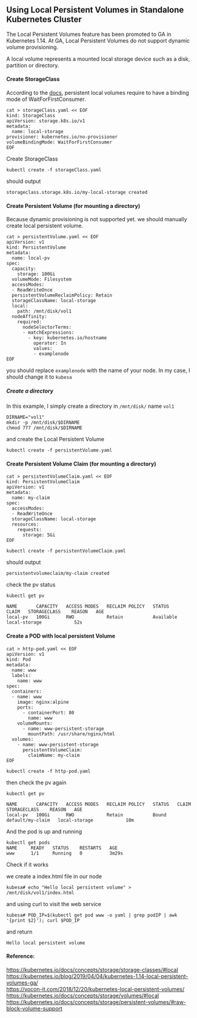 ## Using Local Persistent Volumes in Standalone Kubernetes Cluster

The Local Persistent Volumes feature has been promoted to GA in Kubernetes 1.14. At GA, Local Persistent Volumes do not support dynamic volume provisioning.

A local volume represents a mounted local storage device such as a disk, partition or directory.


#### Create StorageClass

According to the [docs](https://kubernetes.io/docs/concepts/storage/storage-classes/#local), persistent local volumes require to have a binding mode of WaitForFirstConsumer. 

```
cat > storageClass.yaml << EOF
kind: StorageClass
apiVersion: storage.k8s.io/v1
metadata:
  name: local-storage
provisioner: kubernetes.io/no-provisioner
volumeBindingMode: WaitForFirstConsumer
EOF
```
Create StorageClass

```
kubectl create -f storageClass.yaml
```
should output

```
storageclass.storage.k8s.io/my-local-storage created
```

#### Create Persistent Volume (for mounting a directory)

Because dynamic provisioning is not supported yet. we should manually create local persistent volume.


```
cat > persistentVolume.yaml << EOF
apiVersion: v1
kind: PersistentVolume
metadata:
  name: local-pv
spec:
  capacity:
    storage: 100Gi
  volumeMode: Filesystem
  accessModes:
  - ReadWriteOnce
  persistentVolumeReclaimPolicy: Retain
  storageClassName: local-storage
  local:
    path: /mnt/disk/vol1
  nodeAffinity:
    required:
      nodeSelectorTerms:
      - matchExpressions:
        - key: kubernetes.io/hostname
          operator: In
          values:
          - examplenode
EOF
```

you should replace `examplenode` with the name of your node. In my case, I should change it to `kubesa`

##### Create a directory

In this example, I simply create a directory in `/mnt/disk/` name `vol1`

```
DIRNAME="vol1"
mkdir -p /mnt/disk/$DIRNAME 
chmod 777 /mnt/disk/$DIRNAME
```

and create the Local Persistent Volume

```
kubectl create -f persistentVolume.yaml
```

#### Create Persistent Volume Claim (for mounting a directory)

```
cat > persistentVolumeClaim.yaml << EOF
kind: PersistentVolumeClaim
apiVersion: v1
metadata:
  name: my-claim
spec:
  accessModes:
  - ReadWriteOnce
  storageClassName: local-storage
  resources:
    requests:
      storage: 5Gi
EOF

kubectl create -f persistentVolumeClaim.yaml
```
should output
```
persistentvolumeclaim/my-claim created
```

check the pv status

```
kubectl get pv

NAME       CAPACITY   ACCESS MODES   RECLAIM POLICY   STATUS      CLAIM   STORAGECLASS    REASON   AGE
local-pv   100Gi      RWO            Retain           Available           local-storage            52s
```

#### Create a POD with local persistent Volume

```
cat > http-pod.yaml << EOF
apiVersion: v1
kind: Pod
metadata:
  name: www
  labels:
    name: www
spec:
  containers:
  - name: www
    image: nginx:alpine
    ports:
      - containerPort: 80
        name: www
    volumeMounts:
      - name: www-persistent-storage
        mountPath: /usr/share/nginx/html
  volumes:
    - name: www-persistent-storage
      persistentVolumeClaim:
        claimName: my-claim
EOF

kubectl create -f http-pod.yaml
```
then check the pv again

```
kubectl get pv

NAME       CAPACITY   ACCESS MODES   RECLAIM POLICY   STATUS   CLAIM              STORAGECLASS    REASON   AGE
local-pv   100Gi      RWO            Retain           Bound    default/my-claim   local-storage            10m
```

And the pod is up and running

```
kubectl get pods
NAME     READY   STATUS    RESTARTS   AGE
www      1/1     Running   0          3m29s
```

Check if it works

we create a index.html file in our node
```
kubesa# echo "Hello local persistent volume" > /mnt/disk/vol1/index.html
```

and using curl to visit the web service
```
kubesa# POD_IP=$(kubectl get pod www -o yaml | grep podIP | awk '{print $2}'); curl $POD_IP
```

and return

```
Hello local persistent volume
```

#### Reference:

https://kubernetes.io/docs/concepts/storage/storage-classes/#local   
https://kubernetes.io/blog/2019/04/04/kubernetes-1.14-local-persistent-volumes-ga/   
https://vocon-it.com/2018/12/20/kubernetes-local-persistent-volumes/   
https://kubernetes.io/docs/concepts/storage/volumes/#local   
https://kubernetes.io/docs/concepts/storage/persistent-volumes/#raw-block-volume-support   

